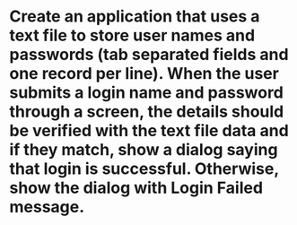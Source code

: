 # Create an application that uses a text file to store user names and passwords (tab separated fields and one record per line). When the user submits a login name and password through a screen, the details should be verified with the text file data and if they match, show a dialog saying that login is successful. Otherwise, show the dialog with Login Failed message.
